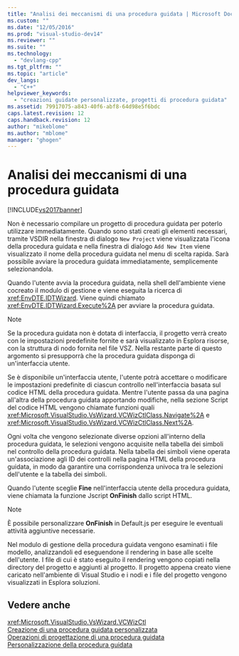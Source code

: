 ```yaml
---
title: "Analisi dei meccanismi di una procedura guidata | Microsoft Docs"
ms.custom: ""
ms.date: "12/05/2016"
ms.prod: "visual-studio-dev14"
ms.reviewer: ""
ms.suite: ""
ms.technology: 
  - "devlang-cpp"
ms.tgt_pltfrm: ""
ms.topic: "article"
dev_langs: 
  - "C++"
helpviewer_keywords: 
  - "creazioni guidate personalizzate, progetti di procedura guidata"
ms.assetid: 79917075-a843-40f6-abf8-64d98e5f6bdc
caps.latest.revision: 12
caps.handback.revision: 12
author: "mikeblome"
ms.author: "mblome"
manager: "ghogen"
---
```

# Analisi dei meccanismi di una procedura guidata
[!INCLUDE[vs2017banner](../assembler/inline/includes/vs2017banner.md)]

Non è necessario compilare un progetto di procedura guidata per poterlo utilizzare immediatamente.  Quando sono stati creati gli elementi necessari, tramite VSDIR nella finestra di dialogo `New Project` viene visualizzata l'icona della procedura guidata e nella finestra di dialogo `Add New Item` viene visualizzato il nome della procedura guidata nel menu di scelta rapida.  Sarà possibile avviare la procedura guidata immediatamente, semplicemente selezionandola.  
  
 Quando l'utente avvia la procedura guidata, nella shell dell'ambiente viene cocreato il modulo di gestione e viene eseguita la ricerca di <xref:EnvDTE.IDTWizard>.  Viene quindi chiamato <xref:EnvDTE.IDTWizard.Execute%2A> per avviare la procedura guidata.  
  
> [!NOTE]
>  Se la procedura guidata non è dotata di interfaccia, il progetto verrà creato con le impostazioni predefinite fornite e sarà visualizzato in Esplora risorse, con la struttura di nodo fornita nel file VSZ.  Nella restante parte di questo argomento si presupporrà che la procedura guidata disponga di un'interfaccia utente.  
  
 Se è disponibile un'interfaccia utente, l'utente potrà accettare o modificare le impostazioni predefinite di ciascun controllo nell'interfaccia basata sul codice HTML della procedura guidata.  Mentre l'utente passa da una pagina all'altra della procedura guidata apportando modifiche, nella sezione Script del codice HTML vengono chiamate funzioni quali <xref:Microsoft.VisualStudio.VsWizard.VCWizCtlClass.Navigate%2A> e <xref:Microsoft.VisualStudio.VsWizard.VCWizCtlClass.Next%2A>.  
  
 Ogni volta che vengono selezionate diverse opzioni all'interno della procedura guidata, le selezioni vengono acquisite nella tabella dei simboli nel controllo della procedura guidata.  Nella tabella dei simboli viene operata un'associazione agli ID dei controlli nella pagina HTML della procedura guidata, in modo da garantire una corrispondenza univoca tra le selezioni dell'utente e la tabella dei simboli.  
  
 Quando l'utente sceglie **Fine** nell'interfaccia utente della procedura guidata, viene chiamata la funzione Jscript **OnFinish** dallo script HTML.  
  
> [!NOTE]
>  È possibile personalizzare **OnFinish** in Default.js per eseguire le eventuali attività aggiuntive necessarie.  
  
 Nel modulo di gestione della procedura guidata vengono esaminati i file modello, analizzandoli ed eseguendone il rendering in base alle scelte dell'utente.  I file di cui è stato eseguito il rendering vengono copiati nella directory del progetto e aggiunti al progetto.  Il progetto appena creato viene caricato nell'ambiente di Visual Studio e i nodi e i file del progetto vengono visualizzati in Esplora soluzioni.  
  
## Vedere anche  
 <xref:Microsoft.VisualStudio.VsWizard.VCWizCtl>   
 [Creazione di una procedura guidata personalizzata](../ide/creating-a-custom-wizard.md)   
 [Operazioni di progettazione di una procedura guidata](../ide/steps-to-designing-a-wizard.md)   
 [Personalizzazione della procedura guidata](../ide/customizing-your-wizard.md)